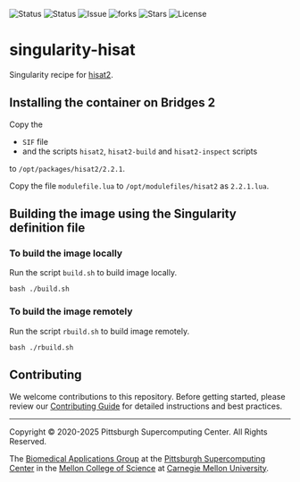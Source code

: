 ![Status](https://github.com/icaoberg/singularity-hisat2/actions/workflows/main.yml/badge.svg)
![Status](https://github.com/icaoberg/singularity-hisat2/actions/workflows/pretty.yml/badge.svg)
![Issue](https://img.shields.io/github/issues/icaoberg/singularity-hisat2)
![forks](https://img.shields.io/github/forks/icaoberg/singularity-hisat2)
![Stars](https://img.shields.io/github/stars/icaoberg/singularity-hisat2)
![License](https://img.shields.io/github/license/icaoberg/singularity-hisat2)

# singularity-hisat
Singularity recipe for [hisat2](https://daehwankimlab.github.io/hisat2/).

## Installing the container on Bridges 2
Copy the

* `SIF` file
* and the scripts `hisat2`, `hisat2-build` and `hisat2-inspect` scripts

to `/opt/packages/hisat2/2.2.1`.

Copy the file `modulefile.lua` to `/opt/modulefiles/hisat2` as `2.2.1.lua`.

## Building the image using the Singularity definition file
### To build the image locally
Run the script `build.sh` to build image locally.

```
bash ./build.sh
```

### To build the image remotely
Run the script `rbuild.sh` to build image remotely.

```
bash ./rbuild.sh
```
## Contributing
We welcome contributions to this repository. Before getting started, please review our [Contributing Guide](https://raw.githubusercontent.com/pscedu/singularity-report/refs/heads/main/CONTRIBUTING.md) for detailed instructions and best practices.

---
Copyright © 2020-2025 Pittsburgh Supercomputing Center. All Rights Reserved.

The [Biomedical Applications Group](https://www.psc.edu/biomedical-applications/) at the [Pittsburgh Supercomputing
Center](http://www.psc.edu) in the [Mellon College of Science](https://www.cmu.edu/mcs/) at [Carnegie Mellon University](http://www.cmu.edu).
